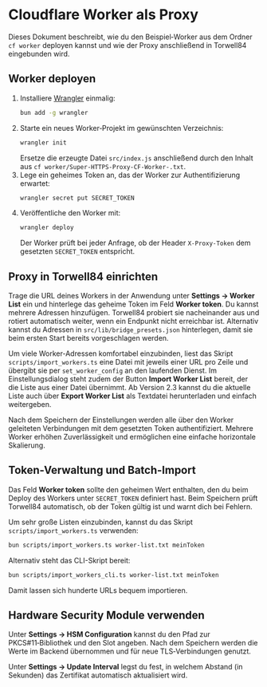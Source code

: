 # Cloudflare Worker als Proxy

Dieses Dokument beschreibt, wie du den Beispiel‑Worker aus dem Ordner `cf worker` deployen kannst und wie der Proxy anschließend in Torwell84 eingebunden wird.

## Worker deployen

1. Installiere [Wrangler](https://developers.cloudflare.com/workers/wrangler/) einmalig:
   ```bash
   bun add -g wrangler
   ```
2. Starte ein neues Worker‑Projekt im gewünschten Verzeichnis:
   ```bash
   wrangler init
   ```
   Ersetze die erzeugte Datei `src/index.js` anschließend durch den Inhalt aus `cf worker/Super-HTTPS-Proxy-CF-Worker-.txt`.
3. Lege ein geheimes Token an, das der Worker zur Authentifizierung erwartet:
   ```bash
   wrangler secret put SECRET_TOKEN
   ```
4. Veröffentliche den Worker mit:
   ```bash
   wrangler deploy
   ```
   Der Worker prüft bei jeder Anfrage, ob der Header `X-Proxy-Token` dem gesetzten `SECRET_TOKEN` entspricht.

## Proxy in Torwell84 einrichten

Trage die URL deines Workers in der Anwendung unter **Settings → Worker List** ein und hinterlege das geheime Token im Feld **Worker token**. Du kannst mehrere Adressen hinzufügen. Torwell84 probiert sie nacheinander aus und rotiert automatisch weiter, wenn ein Endpunkt nicht erreichbar ist. Alternativ kannst du Adressen in `src/lib/bridge_presets.json` hinterlegen, damit sie beim ersten Start bereits vorgeschlagen werden.

Um viele Worker-Adressen komfortabel einzubinden, liest das Skript `scripts/import_workers.ts` eine Datei mit jeweils einer URL pro Zeile und übergibt sie per `set_worker_config` an den laufenden Dienst. Im Einstellungsdialog steht zudem der Button **Import Worker List** bereit, der die Liste aus einer Datei übernimmt.
Ab Version 2.3 kannst du die aktuelle Liste auch über **Export Worker List** als Textdatei herunterladen und einfach weitergeben.

Nach dem Speichern der Einstellungen werden alle über den Worker geleiteten Verbindungen mit dem gesetzten Token authentifiziert. Mehrere Worker erhöhen Zuverlässigkeit und ermöglichen eine einfache horizontale Skalierung.

## Token-Verwaltung und Batch-Import

Das Feld **Worker token** sollte den geheimen Wert enthalten, den du beim Deploy des Workers unter `SECRET_TOKEN` definiert hast. Beim Speichern prüft Torwell84 automatisch, ob der Token gültig ist und warnt dich bei Fehlern.

Um sehr große Listen einzubinden, kannst du das Skript `scripts/import_workers.ts` verwenden:

```bash
bun scripts/import_workers.ts worker-list.txt meinToken
```

Alternativ steht das CLI-Skript bereit:

```bash
bun scripts/import_workers_cli.ts worker-list.txt meinToken
```

Damit lassen sich hunderte URLs bequem importieren.

## Hardware Security Module verwenden

Unter **Settings → HSM Configuration** kannst du den Pfad zur PKCS#11‑Bibliothek und den Slot angeben. Nach dem Speichern werden die Werte im Backend übernommen und für neue TLS‑Verbindungen genutzt.

Unter **Settings → Update Interval** legst du fest, in welchem Abstand (in Sekunden) das Zertifikat automatisch aktualisiert wird.
